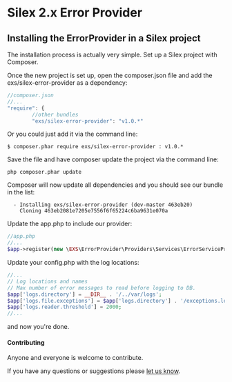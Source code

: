 Silex 2.x Error Provider
==========================


## Installing the ErrorProvider in a Silex project
The installation process is actually very simple.  Set up a Silex project with Composer.

Once the new project is set up, open the composer.json file and add the exs/silex-error-provider as a dependency:
``` js
//composer.json
//...
"require": {
        //other bundles
        "exs/silex-error-provider": "v1.0.*"
```
Or you could just add it via the command line:
```
$ composer.phar require exs/silex-error-provider : v1.0.*
```

Save the file and have composer update the project via the command line:
``` shell
php composer.phar update
```
Composer will now update all dependencies and you should see our bundle in the list:
``` shell
  - Installing exs/silex-error-provider (dev-master 463eb20)
    Cloning 463eb2081e7205e7556f6f65224c6ba9631e070a
```

Update the app.php to include our provider:
``` php
//app.php
//...
$app->register(new \EXS\ErrorProvider\Providers\Services\ErrorServiceProvider());
```
Update your config.php with the log locations:
```php
//...
// Log locations and names
// Max number of error messages to read before logging to DB.
$app['logs.directory'] = __DIR__ . '/../var/logs';
$app['logs.file.exceptions'] = $app['logs.directory'] . '/exceptions.log';
$app['logs.reader.threshold'] = 2000;
//...
```


and now you're done.


#### Contributing ####
Anyone and everyone is welcome to contribute.

If you have any questions or suggestions please [let us know][1].

[1]: http://www.ex-situ.com/
